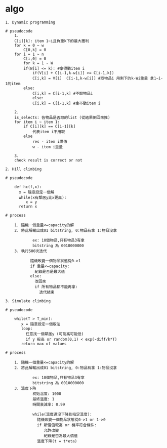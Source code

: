 # algo
        
    1. Dynamic programming

    # pseudocode
        1.
        C[i][k]: item 1~i且負重k下的最大獲利
        for k = 0 ~ w
            C[0,k] = 0
        for i = 1 ~ n
            C[i,0] = 0
            for k = 1 ~ W
            if(W[i] <= k): #拿得動item i
                if(V[i] + C[i-1,k-w[i]] >= C[i-1,k])
                C[i,k] = V[i]  C[i-1,k-w[i]] #取物品i 用剩下的k-Wi重量 拿1~i-1的item
            else:
                C[i,k] = C[i-1,k] #不取物品i
                else:
                C[i,k] = C[i-1,k] #拿不動item i  

        2.
        is_selects: 各物品是否取的list (從結果倒回來推)
        for item i ~ item 1:
            if C[i][k] == C[i-1][k]
                代表item i不用取
            else
                res - item i價值
                w - item i重量
           
        3. 
        check result is correct or not

    2. Hill climbing

    # pseudocode
  
        def hc(f,x):
          x = 隨意設定一個解
          while(x有鄰居y比x更高):
             x = y
          return x

    # process

        1. 隨機一個重量<=capacity的解
        2. 將此解輸出成01 bitstring, 0:物品有拿 1:物品沒拿

                ex: 10個物品,只有物品3有拿
                bitstring 為 0010000000
        3. 執行500次迭代

               隨機改變一個物品狀態從0->1
               if 重量<=capacity:
                 紀錄是否是最大值
               else:
                 改回來
                 if 所有物品都不能再拿:
                   迭代結束

    3. Simulate climbing

    # pseudocode

        while(T > T_min):
           x = 隨意設定一個取法
           loop:
             任意找一個鄰居y (可能高可能低)
             if y 較高 or random(0,1) < exp(-diff/k*T)
           return max of values

    # process

        1. 隨機一個重量<=capacity的解
        2. 將此解輸出成01 bitstring, 0:物品有拿 1:物品沒拿

                ex: 10個物品,只有物品3有拿
                bitstring 為 0010000000
        3. 溫度下降
                初始溫度: 1000
                最終溫度: 1
                時間衰減率: 0.99
                
                while(溫度還沒下降到指定溫度):
                  隨機改變一個物品狀態從0->1 or 1->0
                  if 新價值較高 or 機率符合條件:
                     允許改變
                     紀錄是否為最大價值
                  溫度下降(t = t*eta)
